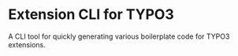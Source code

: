 # Extension CLI for TYPO3

A CLI tool for quickly generating various boilerplate code for TYPO3 extensions. 
